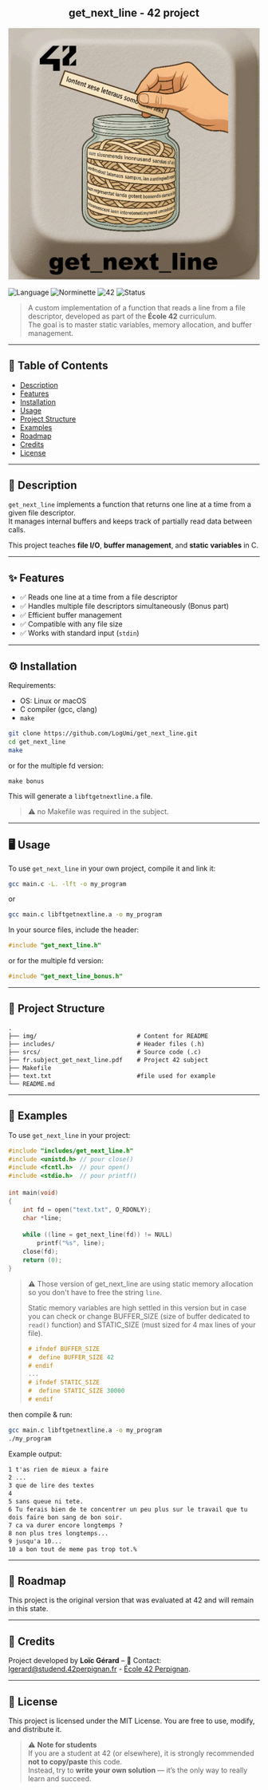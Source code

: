 
<div align="center">
  <h2>get_next_line - 42 project</h2>
  <img src="./img/get_next_line.png"  />
  <br>
</div>

![Language](https://img.shields.io/badge/language-C-blue)
![Norminette](https://img.shields.io/badge/norminette-passed-brightgreen)
![42](https://img.shields.io/badge/school-42-black)
![Status](https://img.shields.io/badge/status-completed-brightgreen)

> A custom implementation of a function that reads a line from a file descriptor, developed as part of the **École 42** curriculum.  
> The goal is to master static variables, memory allocation, and buffer management.

---

## 📖 Table of Contents
- [Description](#-description)
- [Features](#-features)
- [Installation](#%EF%B8%8F-installation)
- [Usage](#-usage)
- [Project Structure](#-project-structure)
- [Examples](#-examples)
- [Roadmap](#-roadmap)
- [Credits](#-credits)
- [License](#-license)

---

## 📝 Description
`get_next_line` implements a function that returns one line at a time from a given file descriptor.  
It manages internal buffers and keeps track of partially read data between calls.

This project teaches **file I/O**, **buffer management**, and **static variables** in C.

---

## ✨ Features
- ✅ Reads one line at a time from a file descriptor
- ✅ Handles multiple file descriptors simultaneously (Bonus part)
- ✅ Efficient buffer management
- ✅ Compatible with any file size
- ✅ Works with standard input (`stdin`)

---

## ⚙️ Installation
Requirements:  
- OS: Linux or macOS  
- C compiler (gcc, clang)  
- `make`

```bash
git clone https://github.com/LogUmi/get_next_line.git
cd get_next_line
make
```
or for the multiple fd version:
```
make bonus
```
This will generate a `libftgetnextline.a` file.

> ⚠️ no Makefile was required in the subject.

---

## 🖥 Usage
To use `get_next_line` in your own project, compile it and link it:

```bash
gcc main.c -L. -lft -o my_program
```
or
```bash
gcc main.c libftgetnextline.a -o my_program
```

In your source files, include the header:
```c
#include "get_next_line.h"
```
or for the multiple fd version:
```c
#include "get_next_line_bonus.h"
```

---

## 📂 Project Structure

```
.
├── img/                			# Content for README
├── includes/           			# Header files (.h)
├── srcs/              				# Source code (.c)
├── fr.subject_get_next_line.pdf	# Project 42 subject
├── Makefile
├── text.txt						#file used for example
└── README.md
```

---

## 🔎 Examples
To use `get_next_line` in your project:

```c
#include "includes/get_next_line.h"
#include <unistd.h> // pour close()
#include <fcntl.h>  // pour open()
#include <stdio.h>  // pour printf()

int main(void)
{
    int fd = open("text.txt", O_RDONLY);
    char *line;

    while ((line = get_next_line(fd)) != NULL)
        printf("%s", line);
    close(fd);
    return (0);
}
```
> ⚠️ Those version of get_next_line are using static memory allocation so you don't have to free the string `line`.
> 
> Static memory variables are high settled in this version but in case you can check or change BUFFER_SIZE (size of buffer dedicated to `read()` function) and STATIC_SIZE (must sized for 4 max lines of your file).
> ```c
> # ifndef BUFFER_SIZE
> #  define BUFFER_SIZE 42
> # endif
> ...
> # ifndef STATIC_SIZE
> #  define STATIC_SIZE 30000
> # endif
> ```
then compile & run:
```bash
gcc main.c libftgetnextline.a -o my_program
./my_program
```
Example output:
```
1 t'as rien de mieux a faire
2 ...
3 que de lire des textes
4
5 sans queue ni tete.
6 Tu ferais bien de te concentrer un peu plus sur le travail que tu dois faire bon sang de bon soir.
7 ca va durer encore longtemps ?
8 non plus tres longtemps...
9 jusqu'a 10...
10 a bon tout de meme pas trop tot.%
```

---

## 🚀 Roadmap
This project is the original version that was evaluated at 42 and will remain in this state.  

---

## 👤 Credits
Project developed by **Loïc Gérard** – 📧 Contact: lgerard@studend.42perpignan.fr - [École 42 Perpignan](https://42perpignan.fr).

---

## 📜 License
This project is licensed under the MIT License. You are free to use, modify, and distribute it.

> ⚠️ **Note for students**  
> If you are a student at 42 (or elsewhere), it is strongly recommended **not to copy/paste** this code.  
> Instead, try to **write your own solution** — it’s the only way to really learn and succeed.
